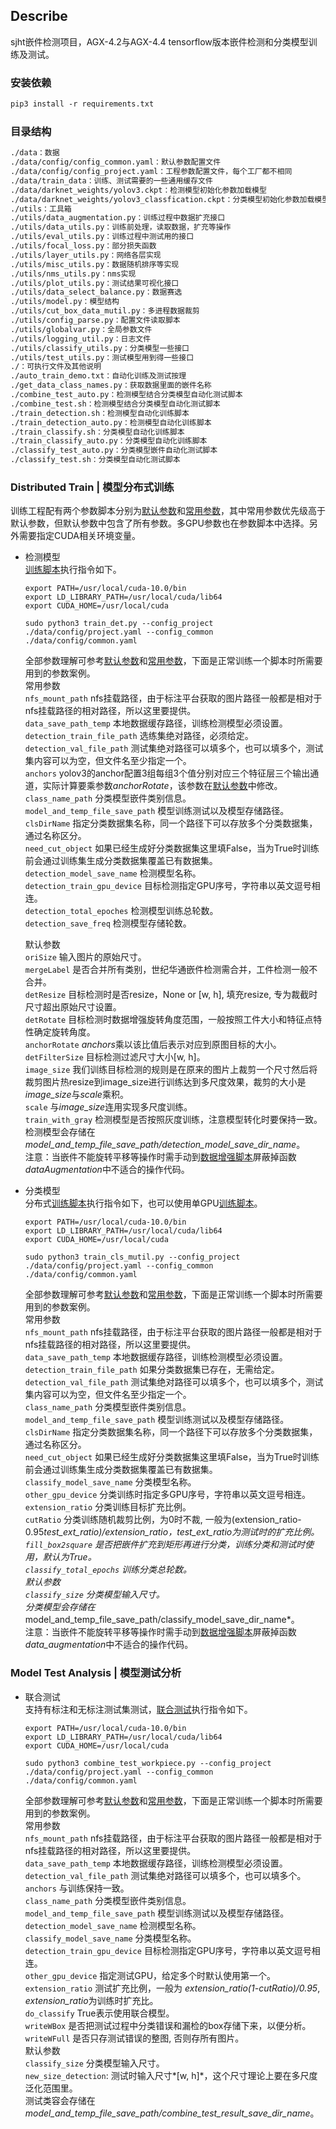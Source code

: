 ## Describe
sjht嵌件检测项目，AGX-4.2与AGX-4.4 tensorflow版本嵌件检测和分类模型训练及测试。

### 安装依赖

```txt
pip3 install -r requirements.txt
```

### 目录结构

```txt
./data：数据
./data/config/config_common.yaml：默认参数配置文件
./data/config/config_project.yaml：工程参数配置文件，每个工厂都不相同
./data/train_data：训练、测试需要的一些通用缓存文件
./data/darknet_weights/yolov3.ckpt：检测模型初始化参数加载模型
./data/darknet_weights/yolov3_classfication.ckpt：分类模型初始化参数加载模型
./utils：工具箱   
./utils/data_augmentation.py：训练过程中数据扩充接口  
./utils/data_utils.py：训练前处理，读取数据，扩充等操作   
./utils/eval_utils.py：训练过程中测试用的接口  
./utils/focal_loss.py：部分损失函数  
./utils/layer_utils.py：网络各层实现  
./utils/misc_utils.py：数据随机排序等实现  
./utils/nms_utils.py：nms实现  
./utils/plot_utils.py：测试结果可视化接口
./utils/data_select_balance.py：数据赛选
./utils/model.py：模型结构
./utils/cut_box_data_mutil.py：多进程数据裁剪
./utils/config_parse.py：配置文件读取脚本
./utils/globalvar.py：全局参数文件
./utils/logging_util.py：日志文件
./utils/classify_utils.py：分类模型一些接口
./utils/test_utils.py：测试模型用到得一些接口
./：可执行文件及其他说明
./auto_train_demo.txt：自动化训练及测试按理
./get_data_class_names.py：获取数据里面的嵌件名称
./combine_test_auto.py：检测模型结合分类模型自动化测试脚本
./combine_test.sh：检测模型结合分类模型自动化测试脚本
./train_detection.sh：检测模型自动化训练脚本
./train_detection_auto.py：检测模型自动化训练脚本
./train_classify.sh：分类模型自动化训练脚本
./train_classify_auto.py：分类模型自动化训练脚本
./classify_test_auto.py：分类模型嵌件自动化测试脚本
./classify_test.sh：分类模型自动化测试脚本
```

### Distributed Train | 模型分布式训练
训练工程配有两个参数脚本分别为[默认参数][默认参数]和[常用参数][常用参数]，其中常用参数优先级高于默认参数，但默认参数中包含了所有参数。多GPU参数也在参数脚本中选择。另外需要指定CUDA相关环境变量。
- 检测模型  
    [训练脚本][检测脚本]执行指令如下。  
    
    ```angular2html
    export PATH=/usr/local/cuda-10.0/bin
    export LD_LIBRARY_PATH=/usr/local/cuda/lib64
    export CUDA_HOME=/usr/local/cuda
  
    sudo python3 train_det.py --config_project ./data/config/project.yaml --config_common ./data/config/common.yaml
    ```  
    全部参数理解可参考[默认参数][默认参数]和[常用参数][常用参数]，下面是正常训练一个脚本时所需要用到的参数案例。  
    常用参数  
    `nfs_mount_path` nfs挂载路径，由于标注平台获取的图片路径一般都是相对于nfs挂载路径的相对路径，所以这里要提供。  
    `data_save_path_temp` 本地数据缓存路径，训练检测模型必须设置。  
    `detection_train_file_path` 选练集绝对路径，必须给定。  
    `detection_val_file_path` 测试集绝对路径可以填多个，也可以填多个，测试集内容可以为空，但文件名至少指定一个。  
    `anchors` yolov3的anchor配置3组每组3个值分别对应三个特征层三个输出通道，实际计算要乘参数*anchorRotate*，该参数在[默认参数][默认参数]中修改。  
    `class_name_path` 分类模型嵌件类别信息。  
    `model_and_temp_file_save_path` 模型训练测试以及模型存储路径。  
    `clsDirName` 指定分类数据集名称，同一个路径下可以存放多个分类数据集，通过名称区分。  
    `need_cut_object` 如果已经生成好分类数据集这里填False，当为True时训练前会通过训练集生成分类数据集覆盖已有数据集。  
    `detection_model_save_name` 检测模型名称。  
    `detection_train_gpu_device` 目标检测指定GPU序号，字符串以英文逗号相连。  
    `detection_total_epoches` 检测模型训练总轮数。  
    `detection_save_freq` 检测模型存储轮数。  
  
    默认参数  
    `oriSize` 输入图片的原始尺寸。  
    `mergeLabel` 是否合并所有类别，世纪华通嵌件检测需合并，工件检测一般不合并。  
    `detResize` 目标检测时是否resize，None or [w, h], 填充resize, 专为裁截时尺寸超出原始尺寸设置。  
    `detRotate` 目标检测时数据增强旋转角度范围，一般按照工件大小和特征点特性确定旋转角度。  
    `anchorRotate` *anchors*乘以该比值后表示对应到原图目标的大小。  
    `detFilterSize` 目标检测过滤尺寸大小[w, h]。  
    `image_size` 我们训练目标检测的规则是在原来的图片上裁剪一个尺寸然后将裁剪图片热resize到image_size进行训练达到多尺度效果，裁剪的大小是*image_size*与*scale*乘积。  
    `scale` 与*image_size*连用实现多尺度训练。  
    `train_with_gray` 检测模型是否按照灰度训练，注意模型转化时要保持一致。  
    检测模型会存储在*model_and_temp_file_save_path/detection_model_save_dir_name*。  
    注意：当嵌件不能旋转平移等操作时需手动到[数据增强脚本][检测数据增强]屏蔽掉函数*dataAugmentation*中不适合的操作代码。  


- 分类模型  
    分布式[训练脚本][分类脚本]执行指令如下，也可以使用单GPU[训练脚本][单分类脚本]。    
    ```angular2html
    export PATH=/usr/local/cuda-10.0/bin
    export LD_LIBRARY_PATH=/usr/local/cuda/lib64
    export CUDA_HOME=/usr/local/cuda
  
    sudo python3 train_cls_mutil.py --config_project ./data/config/project.yaml --config_common ./data/config/common.yaml
    ```  
    全部参数理解可参考[默认参数][默认参数]和[常用参数][常用参数]，下面是正常训练一个脚本时所需要用到的参数案例。  
    常用参数  
    `nfs_mount_path` nfs挂载路径，由于标注平台获取的图片路径一般都是相对于nfs挂载路径的相对路径，所以这里要提供。  
    `data_save_path_temp` 本地数据缓存路径，训练检测模型必须设置。  
    `detection_train_file_path` 如果分类数据集已存在，无需给定。  
    `detection_val_file_path` 测试集绝对路径可以填多个，也可以填多个，测试集内容可以为空，但文件名至少指定一个。  
    `class_name_path` 分类模型嵌件类别信息。  
    `model_and_temp_file_save_path` 模型训练测试以及模型存储路径。  
    `clsDirName` 指定分类数据集名称，同一个路径下可以存放多个分类数据集，通过名称区分。  
    `need_cut_object` 如果已经生成好分类数据集这里填False，当为True时训练前会通过训练集生成分类数据集覆盖已有数据集。  
    `classify_model_save_name` 分类模型名称。  
    `other_gpu_device` 分类训练时指定多GPU序号，字符串以英文逗号相连。  
    `extension_ratio` 分类训练目标扩充比例。  
    `cutRatio` 分类训练随机裁剪比例，为0时不裁, 一般为(extension_ratio-0.95*test_ext_ratio)/extension_ratio，test_ext_ratio为测试时的扩充比例。  
    `fill_box2square` 是否把嵌件扩充到矩形再进行分类，训练分类和测试时使用，默认为True。  
    `classify_total_epochs` 训练分类总轮数。  
    默认参数  
    `classify_size` 分类模型输入尺寸。  
    分类模型会存储在*model_and_temp_file_save_path/classify_model_save_dir_name*。  
    注意：当嵌件不能旋转平移等操作时需手动到[数据增强脚本][分类数据增强]屏蔽掉函数*data_augmentation*中不适合的操作代码。  

### Model Test Analysis | 模型测试分析  
- 联合测试  
    支持有标注和无标注测试集测试，[联合测试][测试脚本]执行指令如下。  
    ```angular2html
    export PATH=/usr/local/cuda-10.0/bin
    export LD_LIBRARY_PATH=/usr/local/cuda/lib64
    export CUDA_HOME=/usr/local/cuda
  
    sudo python3 combine_test_workpiece.py --config_project ./data/config/project.yaml --config_common ./data/config/common.yaml
    ```  
    全部参数理解可参考[默认参数][默认参数]和[常用参数][常用参数]，下面是正常训练一个脚本时所需要用到的参数案例。  
    常用参数   
    `nfs_mount_path` nfs挂载路径，由于标注平台获取的图片路径一般都是相对于nfs挂载路径的相对路径，所以这里要提供。  
    `data_save_path_temp` 本地数据缓存路径，训练检测模型必须设置。  
    `detection_val_file_path` 测试集绝对路径可以填多个，也可以填多个。  
    `anchors` 与训练保持一致。  
    `class_name_path` 分类模型嵌件类别信息。  
    `model_and_temp_file_save_path` 模型训练测试以及模型存储路径。  
    `detection_model_save_name` 检测模型名称。  
    `classify_model_save_name` 分类模型名称。  
    `detection_train_gpu_device` 目标检测指定GPU序号，字符串以英文逗号相连。  
    `other_gpu_device` 指定测试GPU，给定多个时默认使用第一个。  
    `extension_ratio` 测试扩充比例，一般为 *extension_ratio(1-cutRatio)/0.95*, *extension_ratio*为训练时扩充比。  
    `do_classify` True表示使用联合模型。  
    `writeWBox` 是否把测试过程中分类错误和漏检的box存储下来，以便分析。  
    `writeWFull` 是否只存测试错误的整图, 否则存所有图片。  
    默认参数  
    `classify_size` 分类模型输入尺寸。  
    `new_size_detection`: 测试时输入尺寸*[w, h]*，这个尺寸理论上要在多尺度泛化范围里。  
    测试类容会存储在 *model_and_temp_file_save_path/combine_test_result_save_dir_name*。  








[默认参数]: data/config/common.yaml
[常用参数]: data/config/project.yaml
[检测脚本]: train_det.py
[分类脚本]: train_cls_mutil.py
[单分类脚本]: train_cls.py
[测试脚本]: combine_test_workpiece.py
[检测数据增强]: utils/data_augmentation.py
[分类数据增强]: utils/classify_utils.py